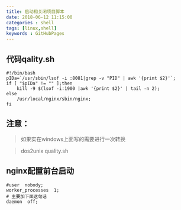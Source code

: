 ```yaml
---
title: 启动和关闭项目脚本
date: 2018-06-12 11:15:00
categories : shell
tags: [linux,shell]
keywords : GitHubPages
---
```


## 代码qality.sh

```
#!/bin/bash
pIDa=`/usr/sbin/lsof -i :8081|grep -v "PID" | awk '{print $2}'`;
if [ "$pIDa" != "" ];then
    kill -9 $(lsof -i:1900 |awk '{print $2}' | tail -n 2);
else
    /usr/local/nginx/sbin/nginx;
fi

```

## 注意：

> 如果实在windows上面写的需要进行一次转换

> dos2unix quality.sh


## nginx配置前台启动

```
#user  nobody;
worker_processes  1;
# 主要加下面这句话
daemon  off;
```